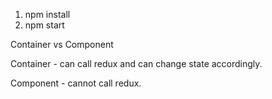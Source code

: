 
 1. npm install
 2. npm start

Container vs Component

Container - can call redux and can change state accordingly.

Component - cannot call redux.
